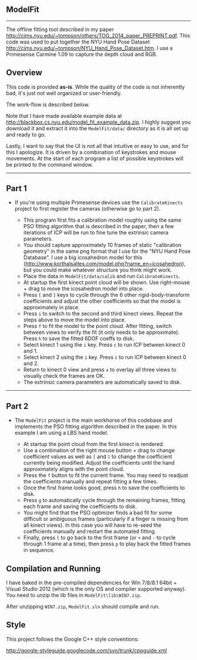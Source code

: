 **ModelFit**
---------
---------
The offline fitting tool described in my paper <http://cims.nyu.edu/~tompson/others/TOG_2014_paper_PREPRINT.pdf>.  This code was used to put together the NYU Hand Pose Dataset <http://cims.nyu.edu/~tompson/NYU_Hand_Pose_Dataset.htm>.  I use a Primesense Carmine 1.09 to capture the depth cloud and RGB.

**Overview**
--------

This code is provided **as-is**.  While the quality of the code is not inherently bad, it's just not well organized or user-friendly.

The work-flow is described below.  

Note that I have made available example data at <http://blackbox.cs.nyu.edu/model_fit_example_data.zip>.  I highly suggest you download it and extract it into the ```ModelFit/data/``` directory as it is all set up and ready to go.

Lastly, I want to say that the UI is not all that intuitive or easy to use, and for this I apologize.  It is driven by a combination of keystrokes and mouse movements.  At the start of each program a list of possible keystrokes will be printed to the command window.

----------
Part 1
------

* If you're using multiple Primesense devices use the ```CalibrateKinects``` project to first register the cameras (otherwise go to part 2). 

    - This program first fits a calibration model roughly using the same PSO fitting algorithm that is described in the paper, then a few iterations of ICP will be run to fine tune the extrinsic camera parameters.
    - You should capture approximately 10 frames of static "calibration geometry" in the same png format that I use for the "NYU Hand Pose Database". I use a big icosahedron model for this (<http://www.korthalsaltes.com/model.php?name_en=icosahedron>), but you could make whatever structure you think might work. 
    - Place the data in ```ModelFit/data/calib``` and run  ```CalibrateKinects```.
    - At startup the first kinect point cloud will be shown.  Use right-mouse + drag to move the icosahedron model into place.
    - Press ```[``` and ```]``` keys to cycle through the 6 other rigid-body-transform coefficients and adjust the other coefficients so that the model is approximately in place.
    - Press ```i``` to switch to the second and third kinect views.  Repeat the steps above to move the model into place.
    - Press ```f``` to fit the model to the point cloud.  After fitting, switch between views to verify the fit (it only needs to be approximate).  Press ```h``` to save the fitted 6DOF coeffs to disk.
    - Select kinect 1 using the ```i``` key.  Press ```c``` to run ICP between kinect 0 and 1.
    - Select kinect 2 using the ```i``` key.  Press ```c``` to run ICP between kinect 0 and 2.
    - Return to kinect 0 view and press ```x``` to overlay all three views to visually check the frames are OK.
    - The extrinsic camera parameters are automatically saved to disk.
    

----------
Part 2
------

* The ```ModelFit``` project is the main workhorse of this codebase and implements the PSO fitting algorithm described in the paper.  In this example I am using a LBS hand model.

    - At startup the point cloud from the first kinect is rendered.
    - Use a combination of the right mouse button + drag to change coefficient values as well as ```[``` and ```]``` to change the coefficient currently being modified.  Adjust the coefficients until the hand approximately aligns with the point cloud.
    - Press the ```f``` button to fit the current frame.  You may need to readjust the coefficients manually and repeat fitting a few times.
    - Once the first frame looks good, press ```h``` to save the coefficients to disk.
    - Press ```g``` to automatically cycle through the remaining frames, fitting each frame and saving the coefficients to disk.
    - You might find that the PSO optimizer finds a bad fit for some difficult or ambiguous frames (particularly if a finger is missing from all kinect views).  In this case you will have to re-seed the coefficients manually and restart the automated fitting.
    - Finally, press ```l``` to go back to the first frame (or ```+``` and ```-``` to cycle through 1 frame at a time), then press ```p``` to play back the fitted frames in sequence.

**Compilation and Running**
---------------

I have baked in the pre-compiled dependencies for Win 7/8/8.1 64bit + Visual Studio 2012 (which is the only OS and compiler supported anyway).  You need to unzip the lib files in ```ModelFit\lib\WIN7.zip```.

After unzipping ```WIN7.zip```, ```ModelFit.sln``` should compile and run.

**Style**
---------

This project follows the Google C++ style conventions: 

<http://google-styleguide.googlecode.com/svn/trunk/cppguide.xml>
